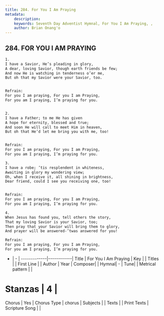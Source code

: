 ```yaml
---
title: 284. For You I Am Praying
metadata:
    description: 
    keywords: Seventh Day Adventist Hymnal, For You I Am Praying, , 
    author: Brian Onang'o
---
```



## 284. FOR YOU I AM PRAYING

```txt
1.
I have a Savior, He’s pleading in glory,
A dear, loving Savior, though earth friends be few;
And now He is watching in tenderness o’er me,
But oh that my Savior were your Savior, too.


Refrain:
For you I am praying, For you I am Praying,
For you am I praying, I’m praying for you.


2.
I have a Father; to me He has given
A hope for eternity, blessed and true;
And soon He will call to meet Him in heaven,
But oh that He’d let me bring you with me, too!


Refrain:
For you I am praying, For you I am Praying,
For you am I praying, I’m praying for you.

3.
I have a robe; ’tis resplendent in whiteness,
Awaiting in glory my wondering view;
Oh, when I receive it, all shining in brightness,
Dear friend, could I see you receiving one, too!


Refrain:
For you I am praying, For you I am Praying,
For you am I praying, I’m praying for you.

4.
When Jesus has found you, tell others the story,
That my loving Savior is your Savior, too;
Then pray that your Savior will bring them to glory,
And prayer will be answered-’twas answered for you!

Refrain:
For you I am praying, For you I am Praying,
For you am I praying, I’m praying for you.

```

- |   -  |
-------------|------------|
Title | For You I Am Praying |
Key |  |
Titles |  |
First Line |  |
Author | 
Year | 
Composer|  |
Hymnal|  - |
Tune|  |
Metrical pattern | |
# Stanzas | 4 |
Chorus | Yes |
Chorus Type | chorus |
Subjects |  |
Texts |  |
Print Texts | 
Scripture Song |  |
  
